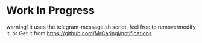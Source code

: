 # Work In Progress

warning! it uses the telegram-message.sh script, feel free to remove/modify it, or
Get it from https://github.com/MrCaringi/notifications
